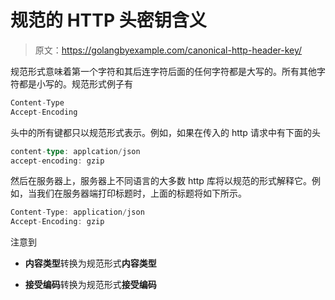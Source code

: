 # 规范的 HTTP 头密钥含义

> 原文：<https://golangbyexample.com/canonical-http-header-key/>

规范形式意味着第一个字符和其后连字符后面的任何字符都是大写的。所有其他字符都是小写的。规范形式例子有

```go
Content-Type
Accept-Encoding
```

头中的所有键都只以规范形式表示。例如，如果在传入的 http 请求中有下面的头

```go
content-type: applcation/json
accept-encoding: gzip
```

然后在服务器上，服务器上不同语言的大多数 http 库将以规范的形式解释它。例如，当我们在服务器端打印标题时，上面的标题将如下所示。

```go
Content-Type: application/json
Accept-Encoding: gzip
```

注意到

*   **内容类型**转换为规范形式**内容类型**

*   **接受编码**转换为规范形式**接受编码**